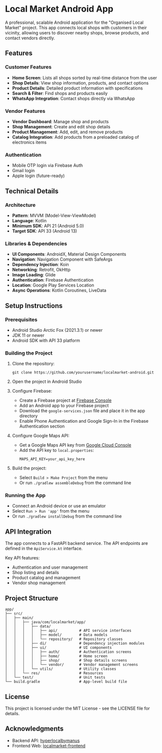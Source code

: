 # Local Market Android App

A professional, scalable Android application for the "Organised Local Market" project. This app connects local shops with customers in their vicinity, allowing users to discover nearby shops, browse products, and contact vendors directly.

## Features

### Customer Features
- **Home Screen**: Lists all shops sorted by real-time distance from the user
- **Shop Details**: View shop information, products, and contact options
- **Product Details**: Detailed product information with specifications
- **Search & Filter**: Find shops and products easily
- **WhatsApp Integration**: Contact shops directly via WhatsApp

### Vendor Features
- **Vendor Dashboard**: Manage shop and products
- **Shop Management**: Create and edit shop details
- **Product Management**: Add, edit, and remove products
- **Catalog Integration**: Add products from a preloaded catalog of electronics items

### Authentication
- Mobile OTP login via Firebase Auth
- Gmail login
- Apple login (future-ready)

## Technical Details

### Architecture
- **Pattern**: MVVM (Model-View-ViewModel)
- **Language**: Kotlin
- **Minimum SDK**: API 21 (Android 5.0)
- **Target SDK**: API 33 (Android 13)

### Libraries & Dependencies
- **UI Components**: AndroidX, Material Design Components
- **Navigation**: Navigation Component with SafeArgs
- **Dependency Injection**: Koin
- **Networking**: Retrofit, OkHttp
- **Image Loading**: Glide
- **Authentication**: Firebase Authentication
- **Location**: Google Play Services Location
- **Async Operations**: Kotlin Coroutines, LiveData

## Setup Instructions

### Prerequisites
- Android Studio Arctic Fox (2021.3.1) or newer
- JDK 11 or newer
- Android SDK with API 33 platform

### Building the Project
1. Clone the repository:
   ```
   git clone https://github.com/yourusername/localmarket-android.git
   ```

2. Open the project in Android Studio

3. Configure Firebase:
   - Create a Firebase project at [Firebase Console](https://console.firebase.google.com/)
   - Add an Android app to your Firebase project
   - Download the `google-services.json` file and place it in the app directory
   - Enable Phone Authentication and Google Sign-In in the Firebase Authentication section

4. Configure Google Maps API:
   - Get a Google Maps API key from [Google Cloud Console](https://console.cloud.google.com/)
   - Add the API key to `local.properties`:
     ```
     MAPS_API_KEY=your_api_key_here
     ```

5. Build the project:
   - Select `Build > Make Project` from the menu
   - Or run `./gradlew assembleDebug` from the command line

### Running the App
- Connect an Android device or use an emulator
- Select `Run > Run 'app'` from the menu
- Or run `./gradlew installDebug` from the command line

## API Integration

The app connects to a FastAPI backend service. The API endpoints are defined in the `ApiService.kt` interface.

Key API features:
- Authentication and user management
- Shop listing and details
- Product catalog and management
- Vendor shop management

## Project Structure

```
app/
├── src/
│   ├── main/
│   │   ├── java/com/localmarket/app/
│   │   │   ├── data/
│   │   │   │   ├── api/          # API service interfaces
│   │   │   │   ├── model/        # Data models
│   │   │   │   └── repository/   # Repository classes
│   │   │   ├── di/               # Dependency injection modules
│   │   │   ├── ui/               # UI components
│   │   │   │   ├── auth/         # Authentication screens
│   │   │   │   ├── home/         # Home screen
│   │   │   │   ├── shop/         # Shop details screens
│   │   │   │   └── vendor/       # Vendor management screens
│   │   │   └── utils/            # Utility classes
│   │   └── res/                  # Resources
│   └── test/                     # Unit tests
└── build.gradle                  # App-level build file
```

## License

This project is licensed under the MIT License - see the LICENSE file for details.

## Acknowledgments

- Backend API: [hyperlocalbymanus](https://github.com/Vivek8968/hyperlocalbymanus.git)
- Frontend Web: [localmarket-frontend](https://github.com/Vivek8968/localmarket-frontend.git)